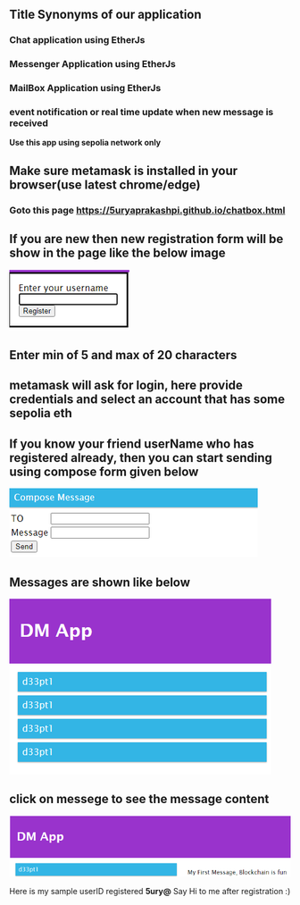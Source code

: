 ## Title Synonyms of our application
### Chat application using EtherJs
### Messenger Application using EtherJs
### MailBox Application using EtherJs
### event notification or real time update when new message is received


**Use this app using sepolia network only**
## Make sure metamask is installed in your browser(use latest chrome/edge)
### Goto this page https://5uryaprakashpi.github.io/chatbox.html
## If you are new then new registration form will be show in the page like the below image
![alt](https://github.com/5uryaprakashPi/5uryaprakashPi.github.io/blob/main/register.png)
## Enter min of 5 and max of 20 characters
## metamask will ask for login, here provide credentials and select an account that has some sepolia eth
## If you know your friend userName who has registered already, then you can start sending using compose form given below
![alt](https://github.com/5uryaprakashPi/5uryaprakashPi.github.io/blob/main/compose.png)
## Messages are shown like below
![alt](https://github.com/5uryaprakashPi/5uryaprakashPi.github.io/blob/main/messeges.png)
## click on messege to see the message content
![alt](https://github.com/5uryaprakashPi/5uryaprakashPi.github.io/blob/main/clickToSeeMessage.png)


Here is my sample userID registered **5ury@** Say Hi to me after registration :)
